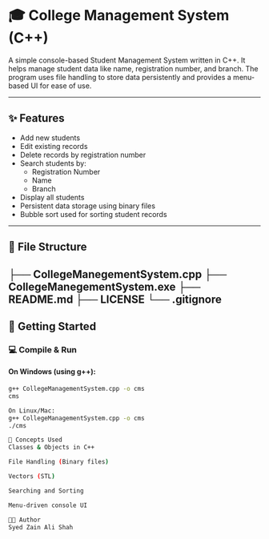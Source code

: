 # 🎓 College Management System (C++)

A simple console-based Student Management System written in C++. It helps manage student data like name, registration number, and branch. The program uses file handling to store data persistently and provides a menu-based UI for ease of use.

---

## ✨ Features

- Add new students
- Edit existing records
- Delete records by registration number
- Search students by:
  - Registration Number
  - Name
  - Branch
- Display all students
- Persistent data storage using binary files
- Bubble sort used for sorting student records

---

## 📂 File Structure

├── CollegeManegementSystem.cpp
├── CollegeManegementSystem.exe
├── README.md
├── LICENSE
└── .gitignore
---

## 🚀 Getting Started

### 💻 Compile & Run

#### On Windows (using g++):
```bash
g++ CollegeManagementSystem.cpp -o cms
cms

On Linux/Mac:
g++ CollegeManagementSystem.cpp -o cms
./cms

🧠 Concepts Used
Classes & Objects in C++

File Handling (Binary files)

Vectors (STL)

Searching and Sorting

Menu-driven console UI

🧑‍💻 Author
Syed Zain Ali Shah
